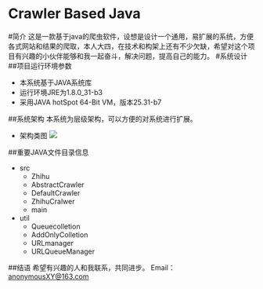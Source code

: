 Crawler Based Java
====

#简介
这是一款基于java的爬虫软件，设想是设计一个通用，易扩展的系统，方便各式网站和结果的爬取，本人大四，在技术和构架上还有不少欠缺，希望对这个项目有兴趣的小伙伴能够和我一起奋斗，解决问题，提高自己的能力。
#系统设计
##项目运行环境参数
* 本系统基于JAVA系统库
* 运行环境JRE为1.8.0_31-b3
* 采用JAVA hotSpot 64-Bit VM，版本25.31-b7

##系统架构
本系统为层级架构，可以方便的对系统进行扩展。
* 架构类图
![](https://github.com/Adventure1995/Crawler/tree/master/doc/img/classUML.jpg)

##重要JAVA文件目录信息

* src
	* Zhihu
	* AbstractCrawler
	* DefaultCrawler
	* ZhihuCralwer
	* main
* util
	* Queuecolletion
	* AddOnlyColletion
	* URLmanager
	* URLQueueManager

##结语
希望有兴趣的人和我联系，共同进步。
Email：anonymousXY@163.com
